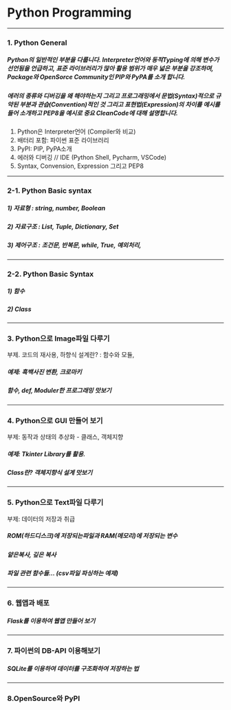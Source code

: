 # Python Programming
-------------------------------------------------------------------------------------------------------------

### 1. Python General 
##### Python의 일반적인 부분을 다룹니다. Interpreter언어와 동적Typing에 의해 변수가 선언됨을 언급하고, 표준 라이브러리가 많아 활용 범위가 매우 넓은 부분을 강조하며, Package와 OpenSorce Community인 PIP와 PyPA를 소개 합니다.
##### 에러의 종류와 디버깅을 왜 해야하는지 그리고 프로그래밍에서 문법(Syntax)적으로 규약된 부분과 관습(Convention)적인 것 그리고 표현법(Expression)의 차이를 예시를 들어 소개하고 PEP8을 예시로 중요 CleanCode에 대해 설명합니다. 

1) Python은 Interpreter언어 (Compiler와 비교)
2) 배터리 포함: 파이썬 표준 라이브러리 
3) PyPI: PIP, PyPA소개
4) 에러와 디버깅 // IDE (Python Shell, Pycharm, VSCode)
5) Syntax, Convension, Expression 그리고 PEP8 

-------------------------------------------------------------------------------------------------------------



### 2-1. Python Basic syntax
##### 1) 자료형 : string, number, Boolean 
##### 2) 자료구조 : List, Tuple, Dictionary, Set
##### 3) 제어구조 : 조건문, 반복문, while, True, 예외처리, 
-------------------------------------------------------------------------------------------------------------


### 2-2. Python Basic Syntax
##### 1) 함수
##### 2) Class
-------------------------------------------------------------------------------------------------------------



### 3. Python으로 Image파일 다루기
부제. 코드의 재사용, 하향식 설계란? : 함수와 모듈,
##### 예제: 흑백사진 변환, 크로마키
##### 함수, def, Moduler한 프로그래밍 맛보기
-------------------------------------------------------------------------------------------------------------


### 4. Python으로 GUI 만들어 보기
부제: 동작과 상태의 추상화 - 클래스, 객체지향
##### 예제: Tkinter Library를 활용. 
##### Class란? 객체지향식 설계 맛보기
-------------------------------------------------------------------------------------------------------------


### 5. Python으로 Text파일 다루기
부제: 데이터의 저장과 취급
##### ROM(하드디스크)에 저장되는파일과 RAM(메모리)에 저장되는 변수
##### 얕은복사, 깊은 복사
##### 파일 관련 함수들... (csv파일 파싱하는 예제)
-------------------------------------------------------------------------------------------------------------


### 6. 웹앱과 배포
##### Flask를 이용하여 웹앱 만들어 보기
-------------------------------------------------------------------------------------------------------------


### 7. 파이썬의 DB-API 이용해보기
##### SQLite를 이용하여 데이터를 구조화하여 저장하는 법
-------------------------------------------------------------------------------------------------------------

### 8.OpenSource와 PyPI
